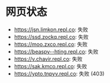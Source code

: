 # 网页状态
- https://jsn.limkon.repl.co: 失败
- https://ssd.zockq.repl.co: 失败
- https://moo.zxco.repl.co: 失败
- https://beaspy--hting.repl.co: 失败
- https://v.chavir.repl.co: 失败
- https://sak.kmco.repl.co: 失败
- https://ypto.tnpyv.repl.co: 失败 (403)
